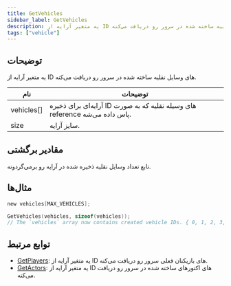 ```yaml
---
title: GetVehicles
sidebar_label: GetVehicles
description: یه متغیر آرایه از ID های وسایل نقلیه ساخته شده در سرور رو دریافت می‌کنه.
tags: ["vehicle"]
---
```


<VersionWarn version='omp v1.1.0.2612' />

## توضیحات

یه متغیر آرایه از ID های وسایل نقلیه ساخته شده در سرور رو دریافت می‌کنه.

| نام          | توضیحات                                                        |
| ------------- | ------------------------------------------------------------------ |
| vehicles[]    | آرایه‌ای برای ذخیره ID های وسیله نقلیه که به صورت reference پاس داده می‌شه. |
| size          | سایز آرایه.                                             |

## مقادیر برگشتی

تابع تعداد وسایل نقلیه ذخیره شده در آرایه رو برمی‌گردونه.

## مثال‌ها

```c
new vehicles[MAX_VEHICLES];

GetVehicles(vehicles, sizeof(vehicles));
// The `vehicles` array now contains created vehicle IDs. { 0, 1, 2, 3, 4, ... }
```

## توابع مرتبط

- [GetPlayers](GetPlayers): یه متغیر آرایه از ID های بازیکنان فعلی سرور رو دریافت می‌کنه.
- [GetActors](GetActors): یه متغیر آرایه از ID های اکتورهای ساخته شده در سرور رو دریافت می‌کنه.